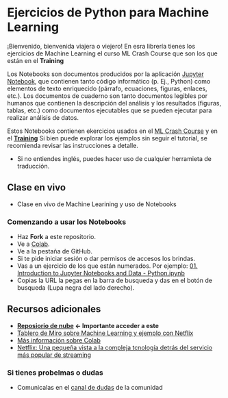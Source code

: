 # Ejercicios de Python para Machine Learning

¡Bienvenido, bienvenida viajera o viejero! En esra librería tienes los ejercicios de Machine Learning el curso ML Crash Course que son los que están en el **Training**

Los Notebooks son documentos producidos por la aplicación [Jupyter Notebook](https://jupyter-notebook-beginner-guide.readthedocs.io/en/latest/what_is_jupyter.html#notebook-app), que contienen tanto código informático (p. Ej., Python) como elementos de texto enriquecido (párrafo, ecuaciones, figuras, enlaces, etc.). Los documentos de cuaderno son tanto documentos legibles por humanos que contienen la descripción del análisis y los resultados (figuras, tablas, etc.) como documentos ejecutables que se pueden ejecutar para realizar análisis de datos.

Estos Notebooks contienen ekercicios usados en el [ML Crash Course](https://docs.microsoft.com/learn/paths/ml-crash-course) y en el **[Training](https://innovaccion.mx/)** Si bien puede explorar los ejemplos sin seguir el tutorial, se recomienda revisar las instrucciones a detalle.

- Si no entiendes inglés, puedes hacer uso de cualquier herramieta de traducción.



## Clase en vivo

- Clase en vivo de Machine Learining y uso de Notebooks

### Comenzando a usar los Notebooks

* Haz **Fork** a este repositorio.
* Ve a [Colab](https://colab.research.google.com/).
* Ve a la pestaña de GitHub.
* Si te pide iniciar sesión o dar permisos de accesos los brindas.
* Vas a un ejercicio de los que están numerados. Por ejemplo: [01. Introduction to Jupyter Notebooks and Data - Python.ipynb](https://github.com/jose1824/ms-learn-ml-crash-course-python/blob/master/01.%20Introduction%20to%20Jupyter%20Notebooks%20and%20Data%20-%20Python.ipynb)
* Copias la URL la pegas en la barra de busqueda y das en el botón de busqueda (Lupa negra del lado derecho).

## Recursos adicionales

* **[Reposiorio de nube](https://github.com/FernandaOchoa/python101Nubers) <- Importante acceder a este**
* [Tablero de Miro sobre Machine Learning y ejemplo con Netflix](https://miro.com/app/board/o9J_kifeMOU=/)
* [Más información sobre Colab](https://colab.research.google.com/drive/1YKHHLSlG-B9Ez2-zf-YFxXTVgfC_Aqtt)
* [Netflix: Una pequeña vista a la compleja tcnología detrás del servicio más popular de streaming](https://medium.com/bigdatalatam/netflix-una-peque%C3%B1a-vista-a-la-compleja-tecnolog%C3%ADa-detr%C3%A1s-del-servicio-m%C3%A1s-popular-de-streaming-907124c3d5da)


### Si tienes probelmas o dudas

* Comunicalas en el [canal de dudas](https://teams.microsoft.com/l/channel/19%3ae306d14f14564e1db5beca40ed3cb8f5%40thread.tacv2/02%2520Canal%2520de%2520dudas%2520%25F0%259F%25A4%2594?groupId=c23f58da-c9fc-48fe-8120-820557422f06&tenantId=4ae54b05-b77e-4224-aef1-8661422e0816) de la comunidad
